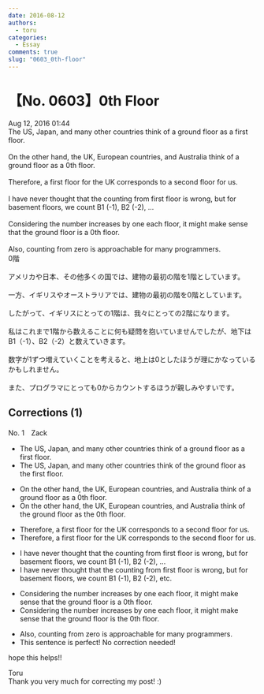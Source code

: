 ```yaml
---
date: 2016-08-12
authors:
  - toru
categories:
  - Essay
comments: true
slug: "0603_0th-floor"
---
```


# 【No. 0603】0th Floor
<div class="date">Aug 12, 2016 01:44</div>
<div id="post"><div id="body_show_ori">
The US, Japan, and many other countries think of a ground floor as a first floor.<br/><br/>On the other hand, the UK, European countries, and Australia think of a ground floor as a 0th floor.<br/><br/>Therefore, a first floor for the UK corresponds to a second floor for us.<br/><br/>I have never thought that the counting from first floor is wrong, but for basement floors, we count B1 (-1), B2 (-2), ...<br/><br/>Considering the number increases by one each floor, it might make sense that the ground floor is a 0th floor.<br/><br/>Also, counting from zero is approachable for many programmers.
</div></div>

<!-- more -->

<div id="post_ja"><div id="body_show_mo">
0階<br/><br/>アメリカや日本、その他多くの国では、建物の最初の階を1階としています。<br/><br/>一方、イギリスやオーストラリアでは、建物の最初の階を0階としています。<br/><br/>したがって、イギリスにとっての1階は、我々にとっての2階になります。<br/><br/>私はこれまで1階から数えることに何も疑問を抱いていませんでしたが、地下はB1（-1）、B2（-2）と数えていきます。<br/><br/>数字が1ずつ増えていくことを考えると、地上は0としたほうが理にかなっているかもしれません。<br/><br/>また、プログラマにとっても0からカウントするほうが親しみやすいです。
</div></div>

## Corrections (1)
<div id="block"><div class="first_name"> No. 1　<span class="just_name">Zack</span></div><div id="block2">
<ul class="correction_field">
<li class="incorrect">The US, Japan, and many other countries think of a ground floor as a first floor.</li>
<li class="corrected correct">
The US, Japan, and many other countries think of <span class="f_blue">the</span> ground floor as <span class="f_blue">the</span> first floor.
</li>
</ul>
<ul class="correction_field">
<li class="incorrect">On the other hand, the UK, European countries, and Australia think of a ground floor as a 0th floor.</li>
<li class="corrected correct">
On the other hand, the UK, European countries, and Australia think of <span class="f_blue">the</span> ground floor as <span class="f_blue">the</span> 0th floor.
</li>
</ul>
<ul class="correction_field">
<li class="incorrect">Therefore, a first floor for the UK corresponds to a second floor for us.</li>
<li class="corrected correct">
Therefore, a first floor for the UK corresponds to <span class="f_blue">the</span> second floor for us.
</li>
</ul>
<ul class="correction_field">
<li class="incorrect">I have never thought that the counting from first floor is wrong, but for basement floors, we count B1 (-1), B2 (-2), ...</li>
<li class="corrected correct">
I have never thought that the counting from first floor is wrong, but for basement floors, we count B1 (-1), B2 (-2), <span class="f_blue">etc.</span>
</li>
</ul>
<ul class="correction_field">
<li class="incorrect">Considering the number increases by one each floor, it might make sense that the ground floor is a 0th floor.</li>
<li class="corrected correct">
Considering the number increases by one each floor, it might make sense that the ground floor is <span class="f_blue">the</span> 0th floor.
</li>
</ul>
<ul class="correction_field">
<li class="incorrect">Also, counting from zero is approachable for many programmers.</li>
<li class="corrected perfect">This sentence is perfect! No correction needed!</li>
</ul>
<p class="comment_small">
 hope this helps!!
</p>

</div><div class="name"><span class="just_name">Toru</span><br>
Thank you very much for correcting my post! :)
</div>
</div>
